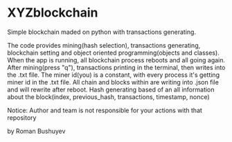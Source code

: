 # XYZblockchain
Simple blockchain maded on python with transactions generating.

The code provides mining(hash selection), transactions generating, blockchain setting and object oriented programming(objects and classes).
When the app is running, all blockchain process reboots and all going again.
After mining(press "q"), transactions printing in the terminal, then writes into the .txt file.
The miner id(you) is a constant, with every process it's getting miner id in the .txt file.
All chain and blocks within are writing into .json file and will rewrite after reboot.
Hash generating based of an all information about the block(index, previous_hash, transactions, timestamp, nonce)

Notice: Author and team is not responsible for your actions with that repository

by Roman Bushuyev
